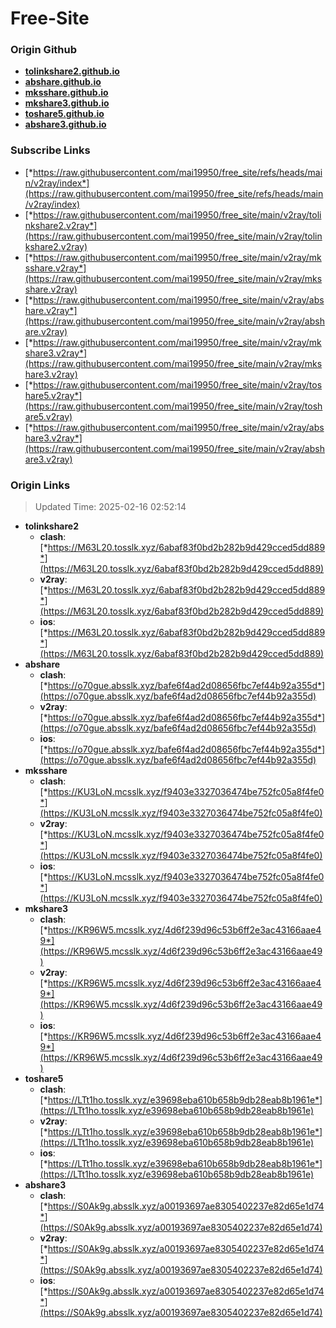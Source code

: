 # Free-Site

### Origin Github

- [**tolinkshare2.github.io**](https://github.com/tolinkshare2/tolinkshare2.github.io)
- [**abshare.github.io**](https://github.com/abshare/abshare.github.io)
- [**mksshare.github.io**](https://github.com/mksshare/mksshare.github.io)
- [**mkshare3.github.io**](https://github.com/mkshare3/mkshare3.github.io)
- [**toshare5.github.io**](https://github.com/toshare5/toshare5.github.io)
- [**abshare3.github.io**](https://github.com/abshare3/abshare3.github.io)

### Subscribe Links

- [*https://raw.githubusercontent.com/mai19950/free_site/refs/heads/main/v2ray/index*](https://raw.githubusercontent.com/mai19950/free_site/refs/heads/main/v2ray/index)
- [*https://raw.githubusercontent.com/mai19950/free_site/main/v2ray/tolinkshare2.v2ray*](https://raw.githubusercontent.com/mai19950/free_site/main/v2ray/tolinkshare2.v2ray)
- [*https://raw.githubusercontent.com/mai19950/free_site/main/v2ray/mksshare.v2ray*](https://raw.githubusercontent.com/mai19950/free_site/main/v2ray/mksshare.v2ray)
- [*https://raw.githubusercontent.com/mai19950/free_site/main/v2ray/abshare.v2ray*](https://raw.githubusercontent.com/mai19950/free_site/main/v2ray/abshare.v2ray)
- [*https://raw.githubusercontent.com/mai19950/free_site/main/v2ray/mkshare3.v2ray*](https://raw.githubusercontent.com/mai19950/free_site/main/v2ray/mkshare3.v2ray)
- [*https://raw.githubusercontent.com/mai19950/free_site/main/v2ray/toshare5.v2ray*](https://raw.githubusercontent.com/mai19950/free_site/main/v2ray/toshare5.v2ray)
- [*https://raw.githubusercontent.com/mai19950/free_site/main/v2ray/abshare3.v2ray*](https://raw.githubusercontent.com/mai19950/free_site/main/v2ray/abshare3.v2ray)

### Origin Links

> Updated Time: 2025-02-16 02:52:14

- **tolinkshare2**
  - **clash**: [*https://M63L20.tosslk.xyz/6abaf83f0bd2b282b9d429cced5dd889*](https://M63L20.tosslk.xyz/6abaf83f0bd2b282b9d429cced5dd889)
  - **v2ray**: [*https://M63L20.tosslk.xyz/6abaf83f0bd2b282b9d429cced5dd889*](https://M63L20.tosslk.xyz/6abaf83f0bd2b282b9d429cced5dd889)
  - **ios**: [*https://M63L20.tosslk.xyz/6abaf83f0bd2b282b9d429cced5dd889*](https://M63L20.tosslk.xyz/6abaf83f0bd2b282b9d429cced5dd889)
- **abshare**
  - **clash**: [*https://o70gue.absslk.xyz/bafe6f4ad2d08656fbc7ef44b92a355d*](https://o70gue.absslk.xyz/bafe6f4ad2d08656fbc7ef44b92a355d)
  - **v2ray**: [*https://o70gue.absslk.xyz/bafe6f4ad2d08656fbc7ef44b92a355d*](https://o70gue.absslk.xyz/bafe6f4ad2d08656fbc7ef44b92a355d)
  - **ios**: [*https://o70gue.absslk.xyz/bafe6f4ad2d08656fbc7ef44b92a355d*](https://o70gue.absslk.xyz/bafe6f4ad2d08656fbc7ef44b92a355d)
- **mksshare**
  - **clash**: [*https://KU3LoN.mcsslk.xyz/f9403e3327036474be752fc05a8f4fe0*](https://KU3LoN.mcsslk.xyz/f9403e3327036474be752fc05a8f4fe0)
  - **v2ray**: [*https://KU3LoN.mcsslk.xyz/f9403e3327036474be752fc05a8f4fe0*](https://KU3LoN.mcsslk.xyz/f9403e3327036474be752fc05a8f4fe0)
  - **ios**: [*https://KU3LoN.mcsslk.xyz/f9403e3327036474be752fc05a8f4fe0*](https://KU3LoN.mcsslk.xyz/f9403e3327036474be752fc05a8f4fe0)
- **mkshare3**
  - **clash**: [*https://KR96W5.mcsslk.xyz/4d6f239d96c53b6ff2e3ac43166aae49*](https://KR96W5.mcsslk.xyz/4d6f239d96c53b6ff2e3ac43166aae49)
  - **v2ray**: [*https://KR96W5.mcsslk.xyz/4d6f239d96c53b6ff2e3ac43166aae49*](https://KR96W5.mcsslk.xyz/4d6f239d96c53b6ff2e3ac43166aae49)
  - **ios**: [*https://KR96W5.mcsslk.xyz/4d6f239d96c53b6ff2e3ac43166aae49*](https://KR96W5.mcsslk.xyz/4d6f239d96c53b6ff2e3ac43166aae49)
- **toshare5**
  - **clash**: [*https://LTt1ho.tosslk.xyz/e39698eba610b658b9db28eab8b1961e*](https://LTt1ho.tosslk.xyz/e39698eba610b658b9db28eab8b1961e)
  - **v2ray**: [*https://LTt1ho.tosslk.xyz/e39698eba610b658b9db28eab8b1961e*](https://LTt1ho.tosslk.xyz/e39698eba610b658b9db28eab8b1961e)
  - **ios**: [*https://LTt1ho.tosslk.xyz/e39698eba610b658b9db28eab8b1961e*](https://LTt1ho.tosslk.xyz/e39698eba610b658b9db28eab8b1961e)
- **abshare3**
  - **clash**: [*https://S0Ak9g.absslk.xyz/a00193697ae8305402237e82d65e1d74*](https://S0Ak9g.absslk.xyz/a00193697ae8305402237e82d65e1d74)
  - **v2ray**: [*https://S0Ak9g.absslk.xyz/a00193697ae8305402237e82d65e1d74*](https://S0Ak9g.absslk.xyz/a00193697ae8305402237e82d65e1d74)
  - **ios**: [*https://S0Ak9g.absslk.xyz/a00193697ae8305402237e82d65e1d74*](https://S0Ak9g.absslk.xyz/a00193697ae8305402237e82d65e1d74)
